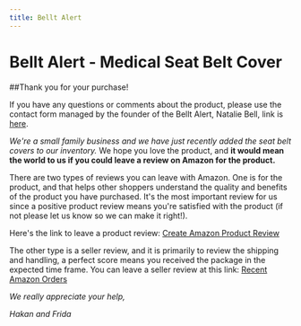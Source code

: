 ```yaml
---
title: Bellt Alert
---
```

# Bellt Alert - Medical Seat Belt Cover

##Thank you for your purchase!

If you have any questions or comments about the product, please use the contact form managed by the founder of the Bellt Alert, Natalie Bell, link is [here](https://personalisedbynat.com/pages/contact-us).

*We're a small family business and we have just recently added the seat belt covers to our inventory.* We hope you love the product, and **it would mean the world to us if you could leave a review on Amazon for the product.**

There are two types of reviews you can leave with Amazon. One is for the product, and that helps other shoppers understand the quality and benefits of the product you have purchased. It's the most important review for us since a positive product review means you're satisfied with the product (if not please let us know so we can make it right!).

Here's the link to leave a product review: [Create Amazon Product Review](https://www.amazon.com/review/create-review/listing)


The other type is a seller review, and it is primarily to review the shipping and handling, a perfect score means you received the package in the expected time frame.
You can leave a seller review at this link: [Recent Amazon Orders](https://www.amazon.com/gp/css/order-history)

*We really appreciate your help,*

*Hakan and Frida*
